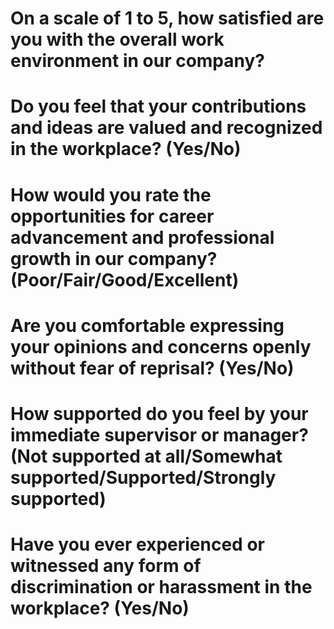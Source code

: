 # On a scale of 1 to 5, how satisfied are you with the overall work environment in our company?

# Do you feel that your contributions and ideas are valued and recognized in the workplace? (Yes/No)

# How would you rate the opportunities for career advancement and professional growth in our company? (Poor/Fair/Good/Excellent)

# Are you comfortable expressing your opinions and concerns openly without fear of reprisal? (Yes/No)

# How supported do you feel by your immediate supervisor or manager? (Not supported at all/Somewhat supported/Supported/Strongly supported)

# Have you ever experienced or witnessed any form of discrimination or harassment in the workplace? (Yes/No)



